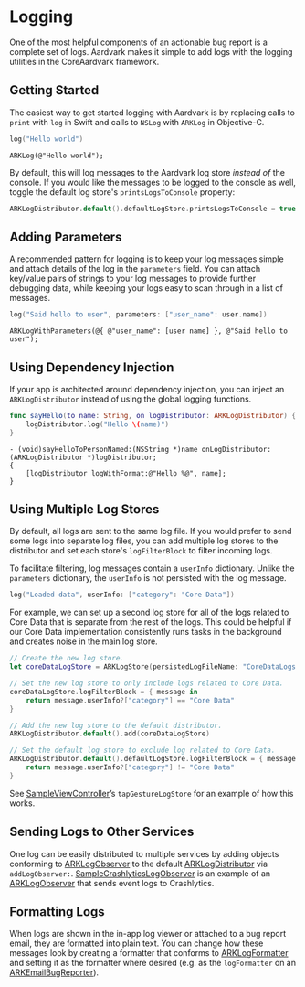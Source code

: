 # Logging

One of the most helpful components of an actionable bug report is a complete set of logs. Aardvark makes it simple to add logs with the logging utilities in the CoreAardvark framework.

## Getting Started

The easiest way to get started logging with Aardvark is by replacing calls to `print` with `log` in Swift and calls to `NSLog` with `ARKLog` in Objective-C.

```swift
log("Hello world")
```

```objc
ARKLog(@"Hello world");
```

By default, this will log messages to the Aardvark log store _instead of_ the console. If you would like the messages to be logged to the console as well, toggle the default log store's `printsLogsToConsole` property:

```swift
ARKLogDistributor.default().defaultLogStore.printsLogsToConsole = true
```

## Adding Parameters

A recommended pattern for logging is to keep your log messages simple and attach details of the log in the `parameters` field. You can attach key/value pairs of strings to your log messages to provide further debugging data, while keeping your logs easy to scan through in a list of messages.

```swift
log("Said hello to user", parameters: ["user_name": user.name])
```

```objc
ARKLogWithParameters(@{ @"user_name": [user name] }, @"Said hello to user");
```

## Using Dependency Injection

If your app is architected around dependency injection, you can inject an `ARKLogDistributor` instead of using the global logging functions.

```swift
func sayHello(to name: String, on logDistributor: ARKLogDistributor) {
    logDistributor.log("Hello \(name)")
}
```

```objc
- (void)sayHelloToPersonNamed:(NSString *)name onLogDistributor:(ARKLogDistributor *)logDistributor;
{
    [logDistributor logWithFormat:@"Hello %@", name];
}
```

## Using Multiple Log Stores

By default, all logs are sent to the same log file. If you would prefer to send some logs into separate log files, you can add multiple log stores to the distributor and set each store's `logFilterBlock` to filter incoming logs.

To facilitate filtering, log messages contain a `userInfo` dictionary. Unlike the `parameters` dictionary, the `userInfo` is not persisted with the log message.

```swift
log("Loaded data", userInfo: ["category": "Core Data"])
```

For example, we can set up a second log store for all of the logs related to Core Data that is separate from the rest of the logs. This could be helpful if our Core Data implementation consistently runs tasks in the background and creates noise in the main log store.

```swift
// Create the new log store.
let coreDataLogStore = ARKLogStore(persistedLogFileName: "CoreDataLogs.data")

// Set the new log store to only include logs related to Core Data.
coreDataLogStore.logFilterBlock = { message in
    return message.userInfo?["category"] == "Core Data"
}

// Add the new log store to the default distributor.
ARKLogDistributor.default().add(coreDataLogStore)

// Set the default log store to exclude log related to Core Data.
ARKLogDistributor.default().defaultLogStore.logFilterBlock = { message in
    return message.userInfo?["category"] != "Core Data"
}
```

See [SampleViewController](../AardvarkSample/AardvarkSample/SampleViewController.swift)’s `tapGestureLogStore` for an example of how this works.

## Sending Logs to Other Services

One log can be easily distributed to multiple services by adding objects conforming to [ARKLogObserver](../Sources/CoreAardvark/Logging/ARKLogObserver.h) to the default [ARKLogDistributor](../Sources/CoreAardvark/Logging/ARKLogDistributor.h) via `addLogObserver:`. [SampleCrashlyticsLogObserver](../AardvarkSample/AardvarkSample/SampleCrashlyticsLogObserver.h) is an example of an [ARKLogObserver](../Sources/CoreAardvark/Logging/ARKLogObserver.h) that sends event logs to Crashlytics.

## Formatting Logs

When logs are shown in the in-app log viewer or attached to a bug report email, they are formatted into plain text. You can change how these messages look by creating a formatter that conforms to [ARKLogFormatter](../Sources/CoreAardvark/Logging/ARKLogFormatter.h) and setting it as the formatter where desired (e.g. as the `logFormatter` on an [ARKEmailBugReporter](../Sources/AardvarkMailUI/ARKEmailBugReporter.h)).
